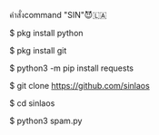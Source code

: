 คำสั่งcommand "SIN"😈🇱🇦

$ pkg install python

$ pkg install git

$ python3 -m pip install requests

$ git clone https://github.com/sinlaos

$ cd sinlaos

$ python3 spam.py

